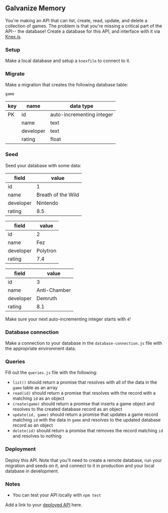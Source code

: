 ## Galvanize Memory

You're making an API that can list, create, read, update, and delete a collection of games. The problem is that you're missing a critical part of the API-- the database! Create a database for this API, and interface with it via [Knex.js](https://knexjs.org).

### Setup

Make a local database and setup a `knexfile` to connect to it.

### Migrate

Make a migration that creates the following database table:

`game`

| key | name       | data type                 |
| --- | ---------- | ------------------------- |
| PK  | id         | auto-incrementing integer |
|     | name       | text                      |
|     | developer  | text                      |
|     | rating     | float                     |

### Seed

Seed your database with some data:

| field      | value             |
| ---------- | ----------------- |
| id         | 1                 |
| name       | Breath of the Wild|
| developer  | Nintendo          |
| rating     | 8.5               |

| field      | value             |
| ---------- | ----------------- |
| id         | 2                 |
| name       | Fez               |
| developer  | Polytron          |
| rating     | 7.4               |

| field      | value             |
| ---------- | ----------------- |
| id         | 3                 |
| name       | Anti-Chamber      |
| developer  | Demruth           |
| rating     | 8.1               |


Make sure your next auto-incrementing integer starts with `4`!

### Database connection

Make a connection to your database in the `database-connection.js` file with the appropriate environment data.

### Queries

Fill out the `queries.js` file with the following:

* `list()` should return a promise that resolves with all of the data in the `game` table as an array
* `read(id)` should return a promise that resolves with the record with a matching `id` as an object
* `create(game)` should return a promise that inserts a game object and resolves to the created database record as an object
* `update(id, game)` should return a promise that updates a game record matching `id` with the data in `game` and resolves to the updated database record as an object
* `delete(id)` should return a promise that removes the record matching `id` and resolves to nothing

### Deployment

Deploy this API. Note that you'll need to create a remote database, run your migration and seeds on it, and connect to it in production and your local database in development.

### Notes

* You can test your API locally with `npm test`

Add a link to your [deployed API](https://knex-version-three.herokuapp.com/games) here.
